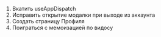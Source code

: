 1) Вкатить useAppDispatch
2) Исправить открытие модалки при выходе из аккаунта
3) Создать страницу Профиля
4) Поиграться с мемоизацией по видосу